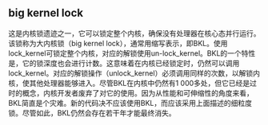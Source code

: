 ## big kernel lock

这是内核锁遗迹之一，它可以锁定整个内核，确保没有处理器在核心态并行运行。该锁称为大内核锁（big kernel lock），通常用缩写表示，即BKL。使用lock_kernel可锁定整个内核，对应的解锁使用un-lock_kernel。BKL的一个特性是，它的锁深度也会进行计数。这意味着在内核已经锁定时，仍然可以调用lock_kernel。对应的解锁操作（unlock_kernel）必须调用同样的次数，以解锁内核，使其他处理器能够进入。尽管BKL在内核中仍然有1 000多处，但它已经是过时的概念，内核开发者废弃了对它的使用。因为从性能和可伸缩性的角度来看，BKL简直是个灾难。新的代码决不应该使用BKL，而应该采用上面描述的细粒度锁。尽管如此，BKL仍然会存在若干年才能最终消失。